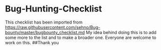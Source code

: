 # Bug-Hunting-Checklist
This checklist has been imported from https://raw.githubusercontent.com/sehno/Bug-bounty/master/bugbounty_checklist.md
My idea behind doing this is to add some more to the list and to make a broader one.
Everyone are welcome to work on this. ##Thank you
